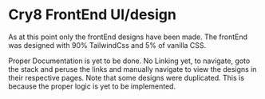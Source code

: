 # Cry8 FrontEnd UI/design

As at this point only the frontEnd designs have been made. 
The frontEnd was designed with 90% TailwindCss and 5% of vanilla CSS.

Proper Documentation is yet to be done. No Linking yet, to navigate, goto the stack and peruse the links and manually navigate to view the designs in their respective pages. 
Note that some designs were duplicated. This is because the proper logic is yet to be implemented. 
